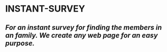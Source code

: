 # INSTANT-SURVEY
## *For an instant survey for finding the members in an family. We create any web page for an easy purpose.*

